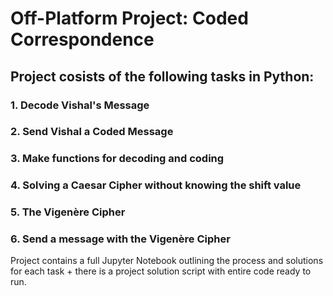 # Off-Platform Project: Coded Correspondence
## Project cosists of the following tasks in Python:
### 1. Decode Vishal's Message
### 2. Send Vishal a Coded Message
### 3. Make functions for decoding and coding
### 4. Solving a Caesar Cipher without knowing the shift value
### 5. The Vigenère Cipher
### 6. Send a message with the  Vigenère Cipher

Project contains a full Jupyter Notebook outlining the process and solutions for each task + there is a project solution script with entire code ready to run. 
